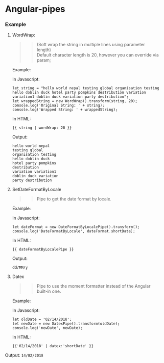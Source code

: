 # Angular-pipes


### Example

1. WordWrap:
   >> (Soft wrap the string in multiple lines using parameter length) <br/>
   >> Default character length is 20, however you can override via param; <br/>
   
   Example:
   
    In Javascript:
    ```
    let string = "hello world nepal testing global organisation testing hello doblin duck hotel party pompkins destribution variation variation1 doblin duck variation party destribution";
    let wrappedString = new WordWrap().transform(string, 20);
    console.log('Original String: ' + string);
    console.log('Wrapped String: ' + wrappedString);
    ```
    In HTML:
    ```
    {{ string | wordWrap: 20 }}
    ```
    Output:
    ```
    hello world nepal
    testing global
    organisation testing
    hello doblin duck
    hotel party pompkins
    destribution
    variation variation1
    doblin duck variation
    party destribution
    ```
2. SetDateFormatByLocale
   >> Pipe to get the date format by locale. <br/>
 
   Example:

    In Javascript:
    ```
    let dateFormat = new DateFormatByLocalePipe().transform();
    console.log('DateFormatByLocale', dateFormat.shortDate);
    ```
    In HTML:
    ```
    {{ dateFormatByLocalePipe }}
    ```

   Output:
    ```
    dd/MM/y
    ```
 3. Datex
    >> Pipe to use the moment formatter instead of the Angular built-in one. <br/>
 
    Example:

    In Javascript:
    ```
    let oldDate = '02/14/2018';
    let newDate = new DatexPipe().transform(oldDate);
    console.log('newDate', newDate);
    ```
    In HTML:
    ```
    {{'02/14/2018' | datex:'shortDate' }}
    ```

   Output:
    ```
    14/02/2018
    ```   
    
